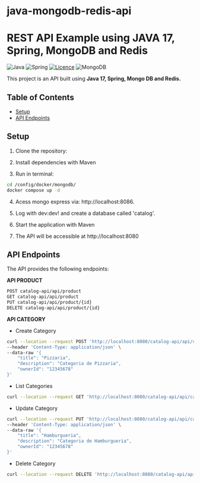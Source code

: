# java-mongodb-redis-api

# REST API Example using JAVA 17, Spring, MongoDB and Redis

![Java](https://img.shields.io/badge/java-%23ED8B00.svg?style=for-the-badge&logo=openjdk&logoColor=white)
![Spring](https://img.shields.io/badge/spring-%236DB33F.svg?style=for-the-badge&logo=spring&logoColor=white)
[![Licence](https://img.shields.io/github/license/Ileriayo/markdown-badges?style=for-the-badge)](./LICENSE)
![MongoDB](https://img.shields.io/badge/MongoDB-%234ea94b.svg?style=for-the-badge&logo=mongodb&logoColor=white)

This project is an API built using **Java 17, Spring, Mongo DB and Redis.**

## Table of Contents

- [Setup](#setup)
- [API Endpoints](#api-endpoints)

## Setup

1. Clone the repository:

2. Install dependencies with Maven

3. Run in terminal:
```bash
cd /config/docker/mongodb/
docker compose up -d
```

4. Acess mongo express via: http://localhost:8086.

5. Log with dev:dev! and create a database called 'catalog'.

6. Start the application with Maven

7. The API will be accessible at http://localhost:8080

## API Endpoints
The API provides the following endpoints:

**API PRODUCT**
```markdown
POST catalog-api/api/product
GET catalog-api/api/product
PUT catalog-api/api/product/{id}
DELETE catalog-api/api/product/{id}
```

**API CATEGORY**
* Create Category
``` bash
curl --location --request POST 'http://localhost:8080/catalog-api/api/categories' \
--header 'Content-Type: application/json' \
--data-raw '{
    "title": "Pizzaria", 
    "description": "Categoria de Pizzaria", 
    "ownerId": "12345678"
}'
```

* List Categories
``` bash
curl --location --request GET 'http://localhost:8080/catalog-api/api/categories'
```

* Update Category
``` bash
curl --location --request PUT 'http://localhost:8080/catalog-api/api/categories/65d13b447698b50ade0d1395' \
--header 'Content-Type: application/json' \
--data-raw '{
    "title": "Hamburgueria", 
    "description": "Categoria de Hamburgueria", 
    "ownerId": "12345678"
}'
```

* Delete Category
``` bash
curl --location --request DELETE 'http://localhost:8080/catalog-api/api/categories/65d1372f3a284c07ed2460bc'
```
